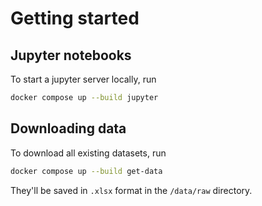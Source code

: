 # Getting started

## Jupyter notebooks

To start a jupyter server locally, run

```sh
docker compose up --build jupyter
```

## Downloading data

To download all existing datasets, run

```sh
docker compose up --build get-data
```

They'll be saved in `.xlsx` format in the `/data/raw` directory.


